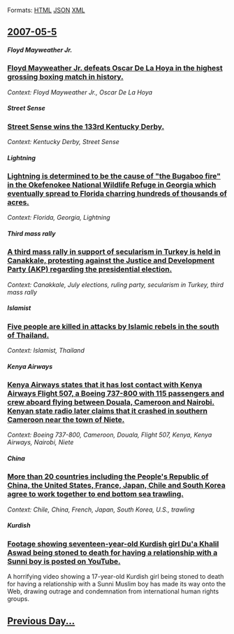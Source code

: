 
Formats: [HTML](2007/05/5/index.html)  [JSON](2007/05/5/index.json)  [XML](2007/05/5/index.xml)  

## [2007-05-5](/news/2007/05/5/index.md)

##### Floyd Mayweather Jr.
### [ Floyd Mayweather Jr. defeats Oscar De La Hoya in the highest grossing boxing match in history. ](/news/2007/05/5/floyd-mayweather-jr-defeats-oscar-de-la-hoya-in-the-highest-grossing-boxing-match-in-history.md)
_Context: Floyd Mayweather Jr., Oscar De La Hoya_

##### Street Sense
### [ Street Sense wins the 133rd Kentucky Derby. ](/news/2007/05/5/street-sense-wins-the-133rd-kentucky-derby.md)
_Context: Kentucky Derby, Street Sense_

##### Lightning
### [ Lightning is determined to be the cause of "the Bugaboo fire" in the Okefenokee National Wildlife Refuge in Georgia which eventually spread to Florida charring hundreds of thousands of acres. ](/news/2007/05/5/lightning-is-determined-to-be-the-cause-of-the-bugaboo-fire-in-the-okefenokee-national-wildlife-refuge-in-georgia-which-eventually-spread.md)
_Context: Florida, Georgia, Lightning_

##### Third mass rally
### [ A third mass rally in support of secularism in Turkey is held in Canakkale, protesting against the Justice and Development Party (AKP) regarding the presidential election. ](/news/2007/05/5/a-third-mass-rally-in-support-of-secularism-in-turkey-is-held-in-aanakkale-protesting-against-the-justice-and-development-party-akp-reg.md)
_Context: Canakkale, July elections, ruling party, secularism in Turkey, third mass rally_

##### Islamist
### [ Five people are killed in attacks by Islamic rebels in the south of Thailand. ](/news/2007/05/5/five-people-are-killed-in-attacks-by-islamic-rebels-in-the-south-of-thailand.md)
_Context: Islamist, Thailand_

##### Kenya Airways
### [ Kenya Airways states that it has lost contact with Kenya Airways Flight 507, a Boeing 737-800 with 115 passengers and crew aboard flying between Douala, Cameroon and Nairobi. Kenyan state radio later claims that it crashed in southern Cameroon near the town of Niete. ](/news/2007/05/5/kenya-airways-states-that-it-has-lost-contact-with-kenya-airways-flight-507-a-boeing-737-800-with-115-passengers-and-crew-aboard-flying-be.md)
_Context: Boeing 737-800, Cameroon, Douala, Flight 507, Kenya, Kenya Airways, Nairobi, Niete_

##### China
### [ More than 20 countries including the People's Republic of China, the United States, France, Japan, Chile and South Korea agree to work together to end bottom sea trawling. ](/news/2007/05/5/more-than-20-countries-including-the-people-s-republic-of-china-the-united-states-france-japan-chile-and-south-korea-agree-to-work-toge.md)
_Context: Chile, China, French, Japan, South Korea, U.S., trawling_

##### Kurdish
### [ Footage showing seventeen-year-old Kurdish girl Du'a Khalil Aswad being stoned to death for having a relationship with a Sunni boy is posted on YouTube. ](/news/2007/05/5/footage-showing-seventeen-year-old-kurdish-girl-duaa-khalil-aswad-being-stoned-to-death-for-having-a-relationship-with-a-sunni-boy-is-pos.md)
A horrifying video showing a 17-year-old Kurdish girl being stoned to death for having a relationship with a Sunni Muslim boy has made its way onto the Web, drawing outrage and condemnation from international human rights groups.

## [Previous Day...](/news/2007/05/4/index.md)

